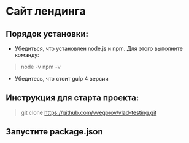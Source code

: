 # Сайт лендинга
## Порядок установки:
* Убедиться, что установлен node.js и npm.
Для этого выполните команду:
> node -v
> npm -v

* Убедитесь, что стоит gulp 4 версии
## Инструкция для старта проекта:
> git clone https://github.com/vvegorov/vlad-testing.git

## Запустите package.json 
